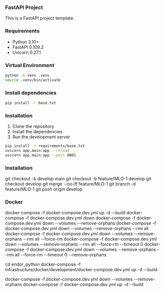 ### FastAPI Project

This is a FastAPI project template. 

### Requirements

- Python 3.10+
- FastAPI 0.109.2
- Uvicorn 0.27.1


### Virtual Environment

```bash
python -m venv .venv
source .venv/bin/activate
```

### Install dependencies

```bash
pip install -r base.txt
```

### Installation

1. Clone the repository
2. Install the dependencies
3. Run the development server

```bash
pip install -r requirements/base.txt
uvicorn app.main:app --reload
uvicorn app.main:app --port 8001
```

### Installation

git checkout -b develop main
git checkout -b feature/MLO-1 develop
git checkout develop
git merge --no-ff feature/MLO-1
git branch -d feature/MLO-1
git push origin develop

### Docker
docker-compose -f docker-compose.dev.yml up -d --build
docker-compose -f docker-compose.dev.yml down
docker-compose -f docker-compose.dev.yml down --volumes --remove-orphans
docker-compose -f docker-compose.dev.yml down --volumes --remove-orphans --rmi all
docker-compose -f docker-compose.dev.yml down --volumes --remove-orphans --rmi all --force-rm
docker-compose -f docker-compose.dev.yml down --volumes --remove-orphans --rmi all --force-rm --timeout 0
docker-compose -f docker-compose.dev.yml down --volumes --remove-orphans --rmi all --force-rm --timeout 0 --remove-orphans

cd endor_python
docker-compose -f infrastructure/docker/development/docker-compose.dev.yml up -d --build

docker-compose -f docker-compose.dev.yml down --volumes --remove-orphans
docker-compose -f docker-compose.dev.yml up -d --build